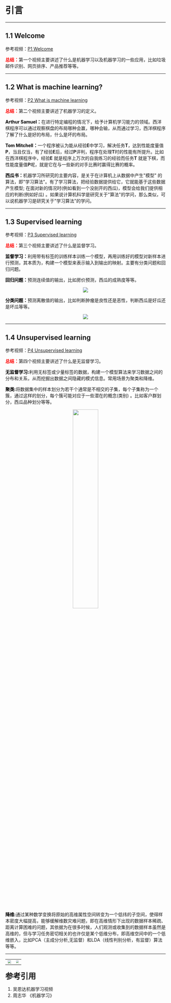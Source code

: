 # 引言

---

## 1.1 Welcome

参考视频：[P1 Welcome](https://www.bilibili.com/video/BV164411b7dx?p=1)

<font color=#ff0000>**总结：**</font>第一个视频主要讲述了什么是机器学习以及机器学习的一些应用，比如垃圾邮件识别、网页排序、产品推荐等等。

---

## 1.2 What is machine learning?

参考视频：[P2 What is machine learning](https://www.bilibili.com/video/BV164411b7dx?p=2)

<font color=#ff0000>**总结：**</font>第二个视频主要讲述了机器学习的定义。

<font color='black'>**Arthur Samuel：**</font>在进行特定编程的情况下，给予计算机学习能力的领域。西洋棋程序可以通过观察棋盘的布局哪种会赢，哪种会输，从而通过学习，西洋棋程序了解了什么是好的布局，什么是坏的布局。

<font color='black'>**Tom Mitchell：**</font>一个程序被认为能从经验**E**中学习，解决任务**T**，达到性能度量值**P**，当且仅当，有了经验**E**后，经过**P**评判，程序在处理**T**时的性能有所提升。比如在西洋棋程序中，经验**E** 就是程序上万次的自我练习的经验而任务**T** 就是下棋，而性能度量值**P**呢，就是它在与一些新的对手比赛时赢得比赛的概率。

<font color='black'>**西瓜书：**</font>机器学习所研究的主要内容，是关于在计算机上从数据中产生"模型" 的算法，即"学习算法"。有了学习算法，把经验数据提供给它，它就能基于这些数据产生模型; 在面对新的情况时(例如看到一个没剖开的西瓜)，模型会给我们提供相应的判断(例如好瓜) 。如果说计算机科学是研究关于"算法"的学问，那么类似，可以说机器学习是研究关于"学习算法"的学问。

---

## 1.3 Supervised learning

参考视频：[P3 Supervised learning](https://www.bilibili.com/video/BV164411b7dx?p=3)

<font color=#ff0000>**总结：**</font>第三个视频主要讲述了什么是监督学习。

<font color='black'>**监督学习：**</font>利用带有标签的训练样本训练一个模型，再用训练好的模型对新样本进行预测，其本质为，构建一个模型来表示输入到输出的映射。主要有分类问题和回归问题。

<font color='black'>**回归问题：**</font>预测连续值的输出，比如房价预测，西瓜的成熟度等等。

<div align='center'>
    <img src="https://cdn.jsdelivr.net/gh/cometsue/images/AN_ML/1_3_housing_price_prediction.png" align='center'/>
</div>

 <font color='black'>**分类问题：**</font>预测离散值的输出，比如判断肿瘤是良性还是恶性，判断西瓜是好瓜还是坏瓜等等。

<div align='center'>
    <img src="https://cdn.jsdelivr.net/gh/cometsue/images/AN_ML/1_3_Breast_cancer.png" align='center'/>
</div>

---

## 1.4 Unsupervised learning

参考视频：[P4 Unsupervised learning](https://www.bilibili.com/video/BV164411b7dx?p=4)

<font color=#ff0000>**总结：**</font>第四个视频主要讲述了什么是无监督学习。

<font color='black'>**无监督学习:**</font>利用无标签或少量标签的数据，构建一个模型算法来学习数据之间的分布和关系，从而挖掘出数据之间隐藏的模式信息。常用场景为聚类和降维。

<font color='black'>**聚类:**</font>将数据集中的样本划分为若干个通常是不相交的子集，每个子集称为一个簇，通过这样的划分，每个簇可能对应于一些潜在的概念(类别) 。比如客户群划分，西瓜品种划分等等。

<div align='center'>
    <img src="https://cdn.jsdelivr.net/gh/cometsue/images/AN_ML/clustering.png" width="40%"/>
</div>


<font color='black'>**降维:**</font>通过某种数学变换将原始的高维属性空间转变为一个低纬的子空间，使得样本密度大幅提高，能够缓解维数灾难问题，即在高维情形下出现的数据样本稀疏、距离计算困难的问题，其依据为在很多时候，人们观测或收集到的数据样本虽然是高维的，但与学习任务密切相关的也许仅是某个低维分布，即高维空间中的一个低维嵌入，比如PCA（主成分分析,无监督）和LDA（线性判别分析，有监督）算法等等。

---

<table>
    <tr>
        <td><img src="https://cdn.jsdelivr.net/gh/cometsue/images/AN_ML/PCA.png" style="zoom:60%;"/></td>
        <td><img src="https://cdn.jsdelivr.net/gh/cometsue/images/AN_ML/LDA.png" style="zoom:50%;"/></td>
	</tr>
</table>



<font size=5>**参考引用**</font>

1. 吴恩达机器学习视频
2. 周志华 《机器学习》

